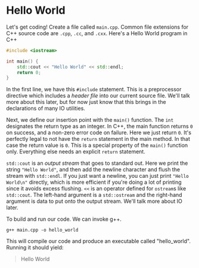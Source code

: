 # Hello World

Let's get coding! Create a file called `main.cpp`. Common file extensions for C++ source code are `.cpp`, `.cc`, and `.cxx`. Here's a Hello World program in C++

```C++
#include <iostream>

int main() {
    std::cout << "Hello World" << std::endl;
    return 0;
}
```

In the first line, we have this `#include` statement. This is a preprocessor directive which includes a *header file* into our current source file. 
We'll talk more about this later, but for now just know that this brings in the declarations of many IO utilities.

Next, we define our insertion point with the `main()` function. The `int` designates the return type as an integer. 
In C++, the main function returns `0` on success, and a non-zero error code on failure. Here we just return `0`. It's perfectly legal to not have the `return` statement in the main method.
In that case the return value is `0`. This is a special property of the `main()` function only. Everything else needs an explicit `return` statement.

`std::cout` is an *output stream* that goes to standard out. Here we print the string `"Hello World"`, and then add the newline character and flush the stream with `std::endl`. 
If you just want a newline, you can just print `"Hello World\n"` directly, which is more efficient if you're doing a lot of printing since it avoids excess flushing. 
`<<` is an operator defined for `ostream`s like `std::cout`. The left-hand argument is a `std::ostream` and the right-hand argument is data to put onto the output stream. We'll talk more about IO later.

To build and run our code. We can invoke g++.

`g++ main.cpp -o hello_world`

This will compile our code and produce an executable called "hello_world". Running it should yield:

> Hello World
